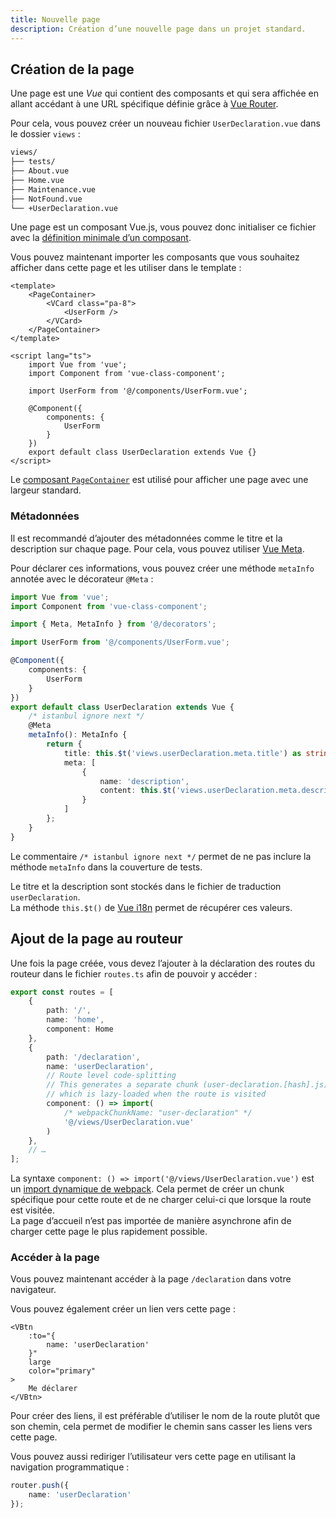 ```yaml
---
title: Nouvelle page
description: Création d’une nouvelle page dans un projet standard.
---
```


## Création de la page

Une page est une *Vue* qui contient des composants et qui sera affichée en allant accédant à une URL spécifique définie grâce à [Vue Router](https://router.vuejs.org/fr/).

Pour cela, vous pouvez créer un nouveau fichier `UserDeclaration.vue` dans le dossier `views` :

```bash
views/
├── tests/
├── About.vue
├── Home.vue
├── Maintenance.vue
├── NotFound.vue
└── +UserDeclaration.vue
```

Une page est un composant Vue.js, vous pouvez donc initialiser ce fichier avec la [définition minimale d’un composant](/guides/nouveau-composant#syntaxe).

Vous pouvez maintenant importer les composants que vous souhaitez afficher dans cette page et les utiliser dans le template :

```vue
<template>
	<PageContainer>
		<VCard class="pa-8">
			<UserForm />
		</VCard>
	</PageContainer>
</template>

<script lang="ts">
	import Vue from 'vue';
	import Component from 'vue-class-component';

	import UserForm from '@/components/UserForm.vue';

	@Component({
		components: {
			UserForm
		}
	})
	export default class UserDeclaration extends Vue {}
</script>
```

<doc-alert type="info">

Le [composant `PageContainer`](/composants/page-container) est utilisé pour afficher une page avec une largeur standard.

</doc-alert>

### Métadonnées

Il est recommandé d’ajouter des métadonnées comme le titre et la description sur chaque page. Pour cela, vous pouvez utiliser [Vue Meta](https://vue-meta.nuxtjs.org/).

Pour déclarer ces informations, vous pouvez créer une méthode `metaInfo` annotée avec le décorateur `@Meta` :

```ts
import Vue from 'vue';
import Component from 'vue-class-component';

import { Meta, MetaInfo } from '@/decorators';

import UserForm from '@/components/UserForm.vue';

@Component({
	components: {
		UserForm
	}
})
export default class UserDeclaration extends Vue {
	/* istanbul ignore next */
	@Meta
	metaInfo(): MetaInfo {
		return {
			title: this.$t('views.userDeclaration.meta.title') as string,
			meta: [
				{
					name: 'description',
					content: this.$t('views.userDeclaration.meta.description') as string
				}
			]
		};
	}
}
```

<doc-alert type="info">

Le commentaire `/* istanbul ignore next */` permet de ne pas inclure la méthode `metaInfo` dans la couverture de tests.

</doc-alert>

<doc-alert type="info">

Le titre et la description sont stockés dans le fichier de traduction `userDeclaration`.<br>
La méthode `this.$t()` de [Vue i18n](https://kazupon.github.io/vue-i18n/guide/formatting.html) permet de récupérer ces valeurs.

</doc-alert>

## Ajout de la page au routeur

Une fois la page créée, vous devez l’ajouter à la déclaration des routes du routeur dans le fichier `routes.ts` afin de pouvoir y accéder :

```ts
export const routes = [
	{
		path: '/',
		name: 'home',
		component: Home
	},
	{
		path: '/declaration',
		name: 'userDeclaration',
		// Route level code-splitting
		// This generates a separate chunk (user-declaration.[hash].js) for this route
		// which is lazy-loaded when the route is visited
		component: () => import(
			/* webpackChunkName: "user-declaration" */
			'@/views/UserDeclaration.vue'
		)
	},
	// …
];
```

<doc-alert type="info">

La syntaxe `component: () => import('@/views/UserDeclaration.vue')` est un [import dynamique de webpack](https://webpack.js.org/guides/code-splitting/). Cela permet de créer un chunk spécifique pour cette route et de ne charger celui-ci que lorsque la route est visitée.<br>
La page d’accueil n’est pas importée de manière asynchrone afin de charger cette page le plus rapidement possible.

</doc-alert>

### Accéder à la page

Vous pouvez maintenant accéder à la page `/declaration` dans votre navigateur.

Vous pouvez également créer un lien vers cette page :

```vue
<VBtn
	:to="{
		name: 'userDeclaration'
	}"
	large
	color="primary"
>
	Me déclarer
</VBtn>
```

<doc-alert type="info">
Pour créer des liens, il est préférable d’utiliser le nom de la route plutôt que son chemin, cela permet de modifier le chemin sans casser les liens vers cette page.
</doc-alert>

Vous pouvez aussi rediriger l’utilisateur vers cette page en utilisant la navigation programmatique :

```ts
router.push({
	name: 'userDeclaration'
});
```
